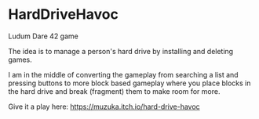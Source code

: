 # HardDriveHavoc
Ludum Dare 42 game

The idea is to manage a person's hard drive by installing and deleting games.

I am in the middle of converting the gameplay from searching a list and pressing buttons
to more block based gameplay where you place blocks in the hard drive and break (fragment) 
them to make room for more.

Give it a play here: https://muzuka.itch.io/hard-drive-havoc
